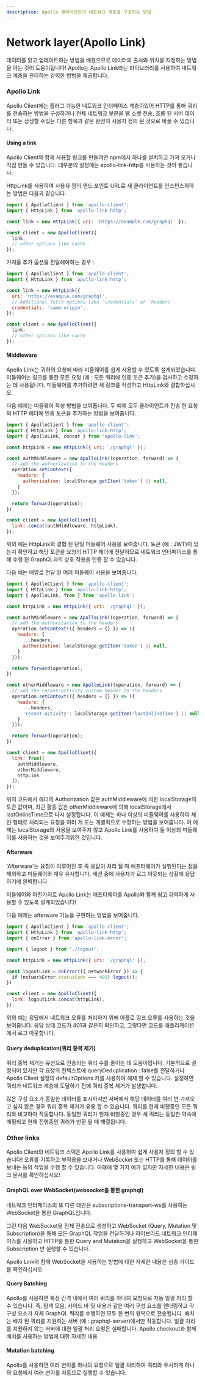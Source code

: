 ```yaml
---
description: Apollo 클라이언트의 네트워크 계층을 구성하는 방법
---
```


# Network layer\(Apollo Link\)

데이터를 읽고 업데이트하는 방법을 배웠으므로 데이터의 출처와 위치를 지정하는 방법을 아는 것이 도움이됩니다! Apollo는 Apollo Link라는 라이브러리를 사용하여 네트워크 계층을 관리하는 강력한 방법을 제공합니다.

### Apollo Link <a id="apollo-link"></a>

Apollo Client에는 플러그 가능한 네트워크 인터페이스 계층이있어 HTTP를 통해 쿼리를 전송하는 방법을 구성하거나 전체 네트워크 부분을 웹 소켓 전송, 조롱 된 서버 데이터 또는 상상할 수있는 다른 항목과 같은 완전히 사용자 정의 된 것으로 바꿀 수 있습니다.

#### Using a link <a id="using-a-link"></a>

Apollo Client와 함께 사용할 링크를 만들려면 npm에서 하나를 설치하고 가져 오거나 직접 만들 수 있습니다. 대부분의 설정에는 apollo-link-http를 사용하는 것이 좋습니다.

HttpLink를 사용하여 사용자 정의 엔드 포인트 URL로 새 클라이언트를 인스턴스화하는 방법은 다음과 같습니다.

```javascript
import { ApolloClient } from 'apollo-client';
import { HttpLink } from 'apollo-link-http';

const link = new HttpLink({ uri: 'https://example.com/graphql' });

const client = new ApolloClient({
  link,
  // other options like cache
});
```

가져올 추가 옵션을 전달해야하는 경우 :

```javascript
import { ApolloClient } from 'apollo-client';
import { HttpLink } from 'apollo-link-http';

const link = new HttpLink({
  uri: 'https://example.com/graphql',
  // Additional fetch options like `credentials` or `headers`
  credentials: 'same-origin',
});

const client = new ApolloClient({
  link,
  // other options like cache
});
```

#### Middleware <a id="middleware"></a>

Apollo Link는 귀하의 요청에 따라 미들웨어를 쉽게 사용할 수 있도록 설계되었습니다. 미들웨어는 링크를 통한 모든 요청 \(예 : 모든 쿼리에 인증 토큰 추가\)을 검사하고 수정하는 데 사용됩니다. 미들웨어를 추가하려면 새 링크를 작성하고 HttpLink와 결합하십시오.

다음 예제는 미들웨어 작성 방법을 보여줍니다. 두 예제 모두 클라이언트가 전송 한 요청의 HTTP 헤더에 인증 토큰을 추가하는 방법을 보여줍니다.

```javascript
import { ApolloClient } from 'apollo-client';
import { HttpLink } from 'apollo-link-http';
import { ApolloLink, concat } from 'apollo-link';

const httpLink = new HttpLink({ uri: '/graphql' });

const authMiddleware = new ApolloLink((operation, forward) => {
  // add the authorization to the headers
  operation.setContext({
    headers: {
      authorization: localStorage.getItem('token') || null,
    }
  });

  return forward(operation);
})

const client = new ApolloClient({
  link: concat(authMiddleware, httpLink),
});
```

위의 예는 HttpLink와 결합 된 단일 미들웨어 사용을 보여줍니다. 토큰 \(예 : JWT\)이 있는지 확인하고 해당 토큰을 요청의 HTTP 헤더에 전달하므로 네트워크 인터페이스를 통해 수행 된 GraphQL과의 상호 작용을 인증 할 수 있습니다.

다음 예는 배열로 전달 된 여러 미들웨어 사용을 보여줍니다.

```javascript
import { ApolloClient } from 'apollo-client';
import { HttpLink } from 'apollo-link-http';
import { ApolloLink, from } from 'apollo-link';

const httpLink = new HttpLink({ uri: '/graphql' });

const authMiddleware = new ApolloLink((operation, forward) => {
  // add the authorization to the headers
  operation.setContext(({ headers = {} }) => ({
    headers: {
      ...headers,
      authorization: localStorage.getItem('token') || null,
    }
  }));

  return forward(operation);
})

const otherMiddleware = new ApolloLink((operation, forward) => {
  // add the recent-activity custom header to the headers
  operation.setContext(({ headers = {} }) => ({
    headers: {
      ...headers,
      'recent-activity': localStorage.getItem('lastOnlineTime') || null,
    }
  }));

  return forward(operation);
})

const client = new ApolloClient({
  link: from([
    authMiddleware,
    otherMiddleware,
    httpLink
  ]),
});
```

위의 코드에서 헤더의 Authorization 값은 authMiddleware에 의한 localStorage의 토큰 값이며, 최근 활동 값은 otherMiddleware에 의해 localStorage에서 lastOnlineTime으로 다시 설정됩니다. 이 예제는 하나 이상의 미들웨어를 사용하여 체인 형태로 처리되는 요청을 여러 개 또는 개별적으로 수정하는 방법을 보여줍니다. 이 예제는 localStorage의 사용을 보여주지 않고 Apollo Link를 사용하여 둘 이상의 미들웨어를 사용하는 것을 보여주기위한 것입니다.

#### Afterware <a id="afterware"></a>

'Afterware'는 요청이 이루어진 후 즉 응답이 처리 될 때 애프터웨어가 실행된다는 점을 제외하고 미들웨어와 매우 유사합니다. 세션 중에 사용자가 로그 아웃되는 상황에 응답하기에 완벽합니다.

미들웨어와 마찬가지로 Apollo Link는 애프터웨어를 Apollo와 함께 쉽고 강력하게 사용할 수 있도록 설계되었습니다!

다음 예제는 afterware 기능을 구현하는 방법을 보여줍니다.

```javascript
import { ApolloClient } from 'apollo-client';
import { HttpLink } from 'apollo-link-http';
import { onError } from 'apollo-link-error';

import { logout } from './logout';

const httpLink = new HttpLink({ uri: '/graphql' });

const logoutLink = onError(({ networkError }) => {
  if (networkError.statusCode === 401) logout();
})

const client = new ApolloClient({
  link: logoutLink.concat(httpLink),
});
```

위의 예는 응답에서 네트워크 오류를 처리하기 위해 아폴로 링크 오류를 사용하는 것을 보여줍니다. 응답 상태 코드가 401과 같은지 확인하고, 그렇다면 코드를 애플리케이션에서 로그 아웃합니다.

#### Query deduplication\(쿼리 중복 제거\) <a id="query-deduplication"></a>

쿼리 중복 제거는 유선으로 전송되는 쿼리 수를 줄이는 데 도움이됩니다. 기본적으로 설정되어 있지만 각 요청의 컨텍스트에 queryDeduplication : false를 전달하거나 Apollo Client 설정의 defaultOptions 키를 사용하여 해제 할 수 있습니다. 설정하면 쿼리가 네트워크 계층에 도달하기 전에 쿼리 중복 제거가 발생합니다.

많은 구성 요소가 동일한 데이터를 표시하지만 서버에서 해당 데이터를 여러 번 가져오고 싶지 않은 경우 쿼리 중복 제거가 유용 할 수 있습니다. 쿼리를 현재 비행중인 모든 쿼리와 비교하여 작동합니다. 동일한 쿼리가 현재 비행중인 경우 새 쿼리는 동일한 약속에 매핑되고 현재 진행중인 쿼리가 반환 될 때 해결됩니다.

### Other links <a id="other-links"></a>

Apollo Client의 네트워크 스택은 Apollo Link를 사용하여 쉽게 사용자 정의 할 수 있습니다! 오류를 기록하고 부작용을 보내거나 WebSocket 또는 HTTP를 통해 데이터를 보내는 등의 작업을 수행 할 수 있습니다. 아래에 몇 가지 예가 있지만 자세한 내용은 링크 문서를 확인하십시오!

#### GraphQL over WebSocket\(websocket을 통한 graphql\) <a id="graphql-over-websocket"></a>

네트워크 인터페이스의 또 다른 대안은 subscriptions-transport-ws를 사용하는 WebSocket을 통한 GraphQL입니다.

그런 다음 WebSocket을 전체 전송으로 생성하고 WebSocket \(Query, Mutation 및 Subscription\)을 통해 모든 GraphQL 작업을 전달하거나 하이브리드 네트워크 인터페이스를 사용하고 HTTP를 통한 Query and Mutation을 실행하고 WebSocket을 통한 Subscription 만 실행할 수 있습니다.

Apollo Link와 함께 WebSocket을 사용하는 방법에 대한 자세한 내용은 심층 가이드를 확인하십시오.

#### Query Batching <a id="query-batching"></a>

Apollo를 사용하면 특정 간격 내에서 여러 쿼리를 하나의 요청으로 자동 일괄 처리 할 수 있습니다. 즉, 탐색 모음, 사이드 바 및 내용과 같은 여러 구성 요소를 렌더링하고 각 구성 요소가 자체 GraphQL 쿼리를 수행하면 모두 한 번의 왕복으로 전송됩니다. 배치는 배치 된 쿼리를 지원하는 서버 \(예 : graphql-server\)에서만 작동합니다. 일괄 처리를 지원하지 않는 서버에 대한 일괄 처리 요청은 실패합니다. Apollo checkout과 함께 배치를 사용하는 방법에 대한 자세한 내용

#### Mutation batching <a id="mutation-batching"></a>

Apollo를 사용하면 여러 변이를 하나의 요청으로 일괄 처리하여 쿼리와 유사하게 하나의 요청에서 여러 변이를 자동으로 실행할 수 있습니다.

